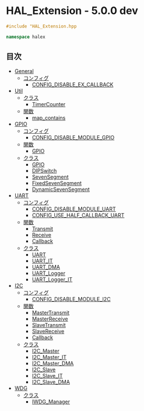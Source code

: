 # HAL_Extension - 5.0.0 dev

```c++
#include "HAL_Extension.hpp
```

```c++
namespace halex
```

## 目次
- [General](Doc/module_General/INDEX.md)
  - [コンフィグ](Doc/module_General/INDEX.md#コンフィグ)
    - [CONFIG_DISABLE_EX_CALLBACK](Doc/module_General/INDEX.md#config_disable_ex_callback)
- [Util](Doc/module_Util/INDEX.md)
  - [クラス](Doc/module_Util/INDEX.md#クラス)
    - [TimerCounter](Doc/module_Util/class/TimerCounter.md)
  - [関数](Doc/module_Util/INDEX.md#関数)
    - [map_contains](Doc/module_Util/function/map.md#map_containsconst-stdmapk-v-const-k)
- [GPIO](Doc/module_GPIO/INDEX.md)
  - [コンフィグ](Doc/module_GPIO/INDEX.md#コンフィグ)
    - [CONFIG_DISABLE_MODULE_GPIO](Doc/module_GPIO/INDEX.md#CONFIG_DISABLE_MODULE_GPIO)
  - [関数](Doc/module_GPIO/INDEX.md#関数)
    - [GPIO](Doc/module_GPIO/function/INDEX.md#gpio)
  - [クラス](Doc/module_GPIO/INDEX.md#クラス)
    - [GPIO](Doc/module_GPIO/class/GPIO.md)
    - [DIPSwitch](Doc/module_GPIO/class/DIPSwitch.md)
    - [SevenSegment](Doc/module_GPIO/class/SevenSegment.md)
    - [FixedSevenSegment](Doc/module_GPIO/class/FixedSevenSegment.md)
    - [DynamicSevenSegment](Doc/module_GPIO/class/DynamicSevenSegment.md)
- [UART](Doc/module_UART/INDEX.md)
  - [コンフィグ](Doc/module_UART/INDEX.md#コンフィグ)
    - [CONFIG_DISABLE_MODULE_UART](Doc/module_UART/INDEX.md#CONFIG_DISABLE_MODULE_UART)
    - [CONFIG_USE_HALF_CALLBACK_UART](Doc/module_UART/INDEX.md#CONFIG_USE_HALF_CALLBACK_UART)
  - [関数](Doc/module_UART/INDEX.md#関数)
    - [Transmit](Doc/module_UART/function/INDEX.md#transmit)
    - [Receive](Doc/module_UART/function/INDEX.md#receive)
    - [Callback](Doc/module_UART/function/INDEX.md#callback)
  - [クラス](Doc/module_UART/INDEX.md#クラス)
    - [UART](Doc/module_UART/class/UART.md)
    - [UART_IT](Doc/module_UART/class/UART_IT.md)
    - [UART_DMA](Doc/module_UART/class/UART_DMA.md)
    - [UART_Logger](Doc/module_UART/class/UART_Logger.md)
    - [UART_Logger_IT](Doc/module_UART/class/UART_Logger_IT.md)
- [I2C](Doc/module_I2C/INDEX.md)
  - [コンフィグ](Doc/module_I2C/INDEX.md#コンフィグ)
    - [CONFIG_DISABLE_MODULE_I2C](Doc/module_I2C/INDEX.md#config_disable_module_i2c)
  - [関数](Doc/module_I2C/INDEX.md#関数)
    - [MasterTransmit](Doc/module_I2C/function/INDEX.md#mastertransmit)
    - [MasterReceive](Doc/module_I2C/function/INDEX.md#masterreceive)
    - [SlaveTransmit](Doc/module_I2C/function/INDEX.md#slavetransmit)
    - [SlaveReceive](Doc/module_I2C/function/INDEX.md#slavereceive)
    - [Callback](Doc/module_I2C/function/INDEX.md#callback)
  - [クラス](Doc/module_I2C/INDEX.md#クラス)
    - [I2C_Master](Doc/module_I2C/class/I2C_Master.md)
    - [I2C_Master_IT](Doc/module_I2C/class/I2C_Master_IT.md)
    - [I2C_Master_DMA](Doc/module_I2C/class/I2C_Master_DMA.md)
    - [I2C_Slave](Doc/module_I2C/class/I2C_Slave.md)
    - [I2C_Slave_IT](Doc/module_I2C/class/I2C_Slave_IT.md)
    - [I2C_Slave_DMA](Doc/module_I2C/class/I2C_Slave_DMA.md)
- [WDG](Doc/module_WDG/INDEX.md)
  - [クラス](Doc/module_WDG/INDEX.md#クラス)
    - [IWDG_Manager](Doc/module_WDG/class/IWDG_Manager.md)